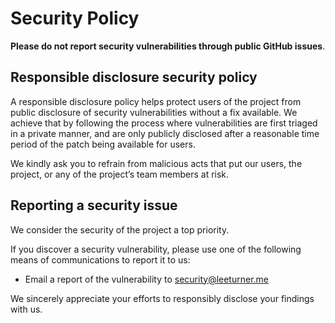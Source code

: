 # Security Policy

**Please do not report security vulnerabilities through public GitHub issues**.

## Responsible disclosure security policy

A responsible disclosure policy helps protect users of the project from public disclosure of security vulnerabilities without a fix available. We achieve that by following the process where vulnerabilities are first triaged in a private manner, and are only publicly disclosed after a reasonable time period of the patch being available for users.

We kindly ask you to refrain from malicious acts that put our users, the project, or any of the project’s team members at risk.

## Reporting a security issue

We consider the security of the project a top priority.

If you discover a security vulnerability, please use one of the following means of communications to report it to us:

- Email a report of the vulnerability to security@leeturner.me

We sincerely appreciate your efforts to responsibly disclose your findings with us.